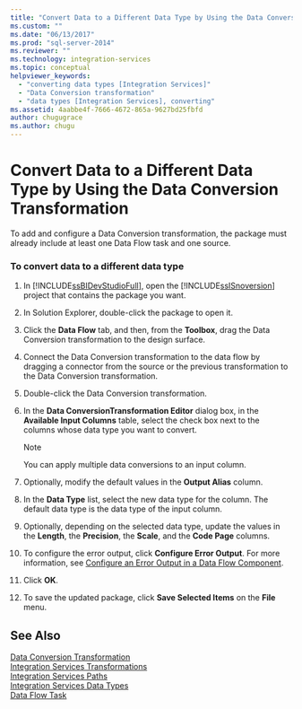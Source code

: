 ```yaml
---
title: "Convert Data to a Different Data Type by Using the Data Conversion Transformation | Microsoft Docs"
ms.custom: ""
ms.date: "06/13/2017"
ms.prod: "sql-server-2014"
ms.reviewer: ""
ms.technology: integration-services
ms.topic: conceptual
helpviewer_keywords: 
  - "converting data types [Integration Services]"
  - "Data Conversion transformation"
  - "data types [Integration Services], converting"
ms.assetid: 4aabbe4f-7666-4672-865a-9627bd25fbfd
author: chugugrace
ms.author: chugu
---
```

# Convert Data to a Different Data Type by Using the Data Conversion Transformation
  To add and configure a Data Conversion transformation, the package must already include at least one Data Flow task and one source.  
  
### To convert data to a different data type  
  
1.  In [!INCLUDE[ssBIDevStudioFull](../../../includes/ssbidevstudiofull-md.md)], open the [!INCLUDE[ssISnoversion](../../../includes/ssisnoversion-md.md)] project that contains the package you want.  
  
2.  In Solution Explorer, double-click the package to open it.  
  
3.  Click the **Data Flow** tab, and then, from the **Toolbox**, drag the Data Conversion transformation to the design surface.  
  
4.  Connect the Data Conversion transformation to the data flow by dragging a connector from the source or the previous transformation to the Data Conversion transformation.  
  
5.  Double-click the Data Conversion transformation.  
  
6.  In the **Data ConversionTransformation Editor** dialog box, in the **Available Input Columns** table, select the check box next to the columns whose data type you want to convert.  
  
    > [!NOTE]  
    >  You can apply multiple data conversions to an input column.  
  
7.  Optionally, modify the default values in the **Output Alias** column.  
  
8.  In the **Data Type** list, select the new data type for the column. The default data type is the data type of the input column.  
  
9. Optionally, depending on the selected data type, update the values in the **Length**, the **Precision**, the **Scale**, and the **Code Page** columns.  
  
10. To configure the error output, click **Configure Error Output**. For more information, see [Configure an Error Output in a Data Flow Component](../../configure-an-error-output-in-a-data-flow-component.md).  
  
11. Click **OK**.  
  
12. To save the updated package, click **Save Selected Items** on the **File** menu.  
  
## See Also  
 [Data Conversion Transformation](data-conversion-transformation.md)   
 [Integration Services Transformations](integration-services-transformations.md)   
 [Integration Services Paths](../integration-services-paths.md)   
 [Integration Services Data Types](../integration-services-data-types.md)   
 [Data Flow Task](../../control-flow/data-flow-task.md)  
  
  
